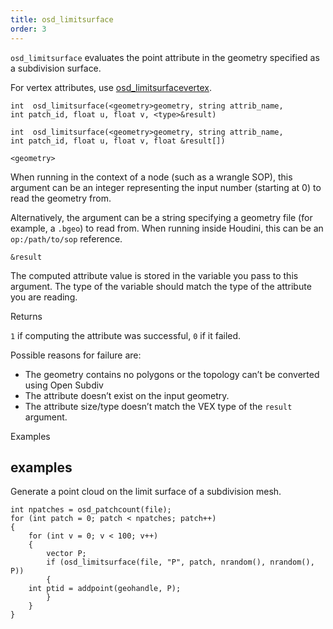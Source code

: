 ```yaml
---
title: osd_limitsurface
order: 3
---
```

`osd_limitsurface` evaluates the point attribute in the geometry specified as a
subdivision surface.

For vertex attributes, use [osd_limitsurfacevertex](./osd_limitsurfacevertex "Evaluates a vertex attribute at the subdivision limit surface using Open Subdiv.").

`int  osd_limitsurface(<geometry>geometry, string attrib_name, int patch_id, float u, float v, <type>&result)`

`int  osd_limitsurface(<geometry>geometry, string attrib_name, int patch_id, float u, float v, float &result[])`

`<geometry>`

When running in the context of a node (such as a wrangle SOP), this argument can be an integer representing the input number (starting at 0) to read the geometry from.

Alternatively, the argument can be a string specifying a geometry file (for example, a `.bgeo`) to read from. When running inside Houdini, this can be an `op:/path/to/sop` reference.

`&result`

The computed attribute value is stored in the variable you pass to this argument.
The type of the variable should match the type of the attribute you are reading.

Returns

`1` if computing the attribute was successful, `0` if it failed.

Possible reasons for failure are:

- The geometry contains no polygons or the topology can’t be converted using Open Subdiv
- The attribute doesn’t exist on the input geometry.
- The attribute size/type doesn’t match the VEX type of the `result` argument.

Examples

## examples

Generate a point cloud on the limit surface of a subdivision mesh.

```vex
int npatches = osd_patchcount(file);
for (int patch = 0; patch < npatches; patch++)
{
    for (int v = 0; v < 100; v++)
    {
        vector P;
        if (osd_limitsurface(file, "P", patch, nrandom(), nrandom(), P))
        {
    int ptid = addpoint(geohandle, P);
        }
    }
}

```
